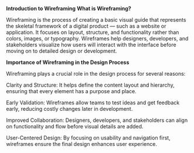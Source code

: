 **Introduction to Wireframing**
**What is Wireframing?**

Wireframing is the process of creating a basic visual guide that represents the skeletal framework of a digital product — such as a website or application. It focuses on layout, structure, and functionality rather than colors, images, or typography. Wireframes help designers, developers, and stakeholders visualize how users will interact with the interface before moving on to detailed design or development.

**Importance of Wireframing in the Design Process**

Wireframing plays a crucial role in the design process for several reasons:

Clarity and Structure: It helps define the content layout and hierarchy, ensuring that every element has a purpose and place.

Early Validation: Wireframes allow teams to test ideas and get feedback early, reducing costly changes later in development.

Improved Collaboration: Designers, developers, and stakeholders can align on functionality and flow before visual details are added.

User-Centered Design: By focusing on usability and navigation first, wireframes ensure the final design enhances user experience.

